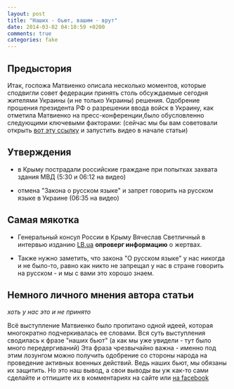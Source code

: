 ```yaml
---
layout: post
title: "Наших - бьют, вашим - врут"
date: 2014-03-02 04:10:59 +0200
comments: true
categories: fake
---
```

## Предыстория

Итак, госпожа Матвиенко описала несколько моментов, которые сподвигли совет федерации принять столь обсуждаемые сегодня жителями Украины (и не только Украины) решения. Одобрение прошения президента РФ о разрешении ввода войск в Украину, как отметила Матвиенко на пресс-конференции,было обусловленно следующими ключевыми факторами:
(сейчас мы бы вам советовали открыть [вот эту ссылку](http://lifenews.ru/news/128189) и запустить видео в начале статьи)
## Утверждения
- в Крыму пострадали российские граждане при попытках захвата здания МВД (5:30 и 06:12 на видео)

- отмена "Закона о русском языке" и запрет говорить на русском языке в Украине (06:35 на видео)

## Самая мякотка
- Генеральный консул России в Крыму Вячеслав Светличный в интервью изданию [LB.ua](http://society.lb.ua/accidents/2014/03/01/257781_genkonsul_rossii_krimu.html) **опроверг информацию** о жертвах.

- Также нужно заметить, что закона "О русском языке" у нас никогда и не было-то, равно как никто не запрещал у нас в стране говорить на русском - и мы с вами это хорошо знаем.

## Немного личного мнения автора статьи
_хоть у нас это и не принято_

Всё выступление Матвиенко было пропитано одной идеей, которая многократно подчеркивалась ее словами. Вся суть выступления сводилась к фразе "наших бьют" (а как мы уже увидели - тут было много передергиваний)
Эта фраза чрезвычайно важна - именно под этим лозунгом можно получить одобрение со стороны народа на проведение активных военных действий. Ведь наших бьют, мы обязаны их защитить. Но это наш вывод, а свои выводы вы уж как-то сами сделайте и отпишите их в комментариях на сайте или [на facebook](https://www.facebook.com/fakecontrol.org/posts/10202413009639817)
